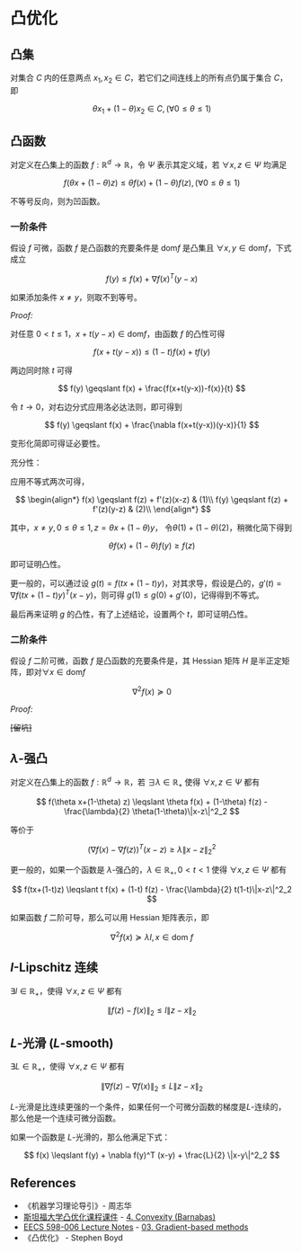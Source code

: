 # 凸优化

## 凸集

对集合 $C$ 内的任意两点 $x_1, x_2 \in C$，若它们之间连线上的所有点仍属于集合 $C$，即

$$
\theta x_1 + (1-\theta) x_2  \in C, (\forall 0 \leqslant \theta \leqslant 1)
$$

## 凸函数

对定义在凸集上的函数 $f:\mathbb{R}^d\to \mathbb{R}$，令 $\Psi$ 表示其定义域，若 $\forall x, z \in \Psi$ 均满足

$$
f(\theta x + (1-\theta) z) \leqslant \theta f(x) + (1-\theta) f(z), (\forall 0 \leqslant \theta \leqslant 1)
$$

不等号反向，则为凹函数。

### 一阶条件

假设 $f$ 可微，函数 $f$ 是凸函数的充要条件是 $\text{dom} f$ 是凸集且 $\forall x,y \in \text{dom} f$，下式成立

$$
f(y) \leqslant f(x) + \nabla f(x)^{T} (y-x)
$$

如果添加条件 $x\neq y$，则取不到等号。

*Proof:*

对任意 $0 < t \leqslant 1$，$x + t(y-x) \in \text{dom} f$，由函数 $f$ 的凸性可得

$$
f(x+t(y-x)) \leqslant (1-t)f(x) + tf(y)
$$

两边同时除 $t$ 可得

$$
f(y) \geqslant f(x) + \frac{f(x+t(y-x))-f(x)}{t}
$$

令 $t \to 0$，对右边分式应用洛必达法则，即可得到

$$
f(y) \geqslant f(x) + \frac{\nabla f(x+t(y-x))(y-x)}{1}
$$

变形化简即可得证必要性。

充分性：

应用不等式两次可得，

$$
\begin{align*}
f(x) \geqslant f(z) + f'(z)(x-z) & (1)\\ f(y) \geqslant f(z) + f'(z)(y-z) & (2)\\
\end{align*}
$$

其中，$x\neq y, 0\leqslant \theta \leqslant 1,z=\theta x + (1-\theta) y$， 令$\theta (1) + (1-\theta) (2)$，稍微化简下得到

$$
\theta f(x) + (1-\theta) f(y) \geqslant f(z)
$$

即可证明凸性。

更一般的，可以通过设 $g(t) = f(tx + (1-t)y)$，对其求导，假设是凸的，$g'(t)=\nabla f(tx+(1-t)y)^{T}(x-y)$，则可得 $g(1)\leqslant g(0) + g'(0)$，记得得到不等式。

最后再来证明 $g$ 的凸性，有了上述结论，设置两个 $t$，即可证明凸性。

### 二阶条件

假设 $f$ 二阶可微，函数 $f$ 是凸函数的充要条件是，其 Hessian 矩阵 $H$ 是半正定矩阵，即对$\forall x \in \text{dom} f$

$$
\nabla ^2 f(x) \succeq 0
$$

*Proof:*

~~[留坑]~~


## $\lambda$-强凸

对定义在凸集上的函数 $f:\mathbb{R}^d\to \mathbb{R}$，若 $\exists \lambda \in \mathbb{R}_{+}$ 使得 $\forall x,z \in \Psi$ 都有

$$
f(\theta x+(1-\theta) z) \leqslant \theta f(x) + (1-\theta) f(z) - \frac{\lambda}{2} \theta(1-\theta)\|x-z\|^2_2
$$

等价于

$$
(\nabla f(x) - \nabla f(z)) ^{T} (x-z) \geqslant \lambda \|x-z\|^2_2
$$

更一般的，如果一个函数是 $\lambda$-强凸的，$\lambda \in \mathbb{R}_{+}, 0<t<1$ 使得 $\forall x,z \in \Psi$ 都有

$$
f(tx+(1-t)z) \leqslant t f(x) + (1-t) f(z) - \frac{\lambda}{2} t(1-t)\|x-z\|^2_2
$$

如果函数 $f$ 二阶可导，那么可以用 Hessian 矩阵表示，即

$$
\nabla ^2 f(x) \succeq \lambda I, x\in \text{dom } f
$$

## $l$-Lipschitz 连续

$\exists l \in \mathbb{R}_+$，使得 $\forall x, z \in \Psi$ 都有

$$
\| f(z) - f(x)\|_2 \leqslant l \|z - x\|_2
$$

## $L$-光滑 ($L$-smooth)

$\exists L \in \mathbb{R}_+$，使得 $\forall x, z \in \Psi$ 都有

$$
\| \nabla f(z) - \nabla f(x)\|_2 \leqslant L \|z - x\|_2
$$

$L$-光滑是比连续更强的一个条件，如果任何一个可微分函数的梯度是$L$-连续的，那么他是一个连续可微分函数。

如果一个函数是 $L$-光滑的，那么他满足下式：

$$
f(x) \leqslant f(y) + \nabla f(y)^T (x-y) + \frac{L}{2} \|x-y\|^2_2
$$

## References

- 《机器学习理论导引》- 周志华
- [斯坦福大学凸优化课程课件](https://www.stat.cmu.edu/~ryantibs/convexopt-F13/) - [4. Convexity (Barnabas)](https://www.stat.cmu.edu/~ryantibs/convexopt-F13/scribes/lec4.pdf)
- [EECS 598-006 Lecture Notes](https://web.eecs.umich.edu/~fessler/course/598/l/) - [03. Gradient-based methods](https://web.eecs.umich.edu/~fessler/course/598/l/n-03-gd.pdf)
- 《凸优化》 - Stephen Boyd